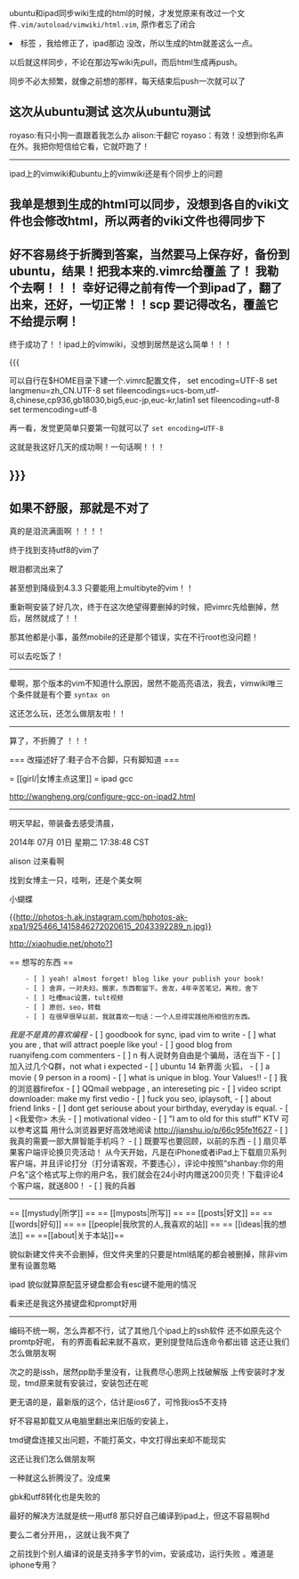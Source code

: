 ubuntu和ipad同步wiki生成的html的时候，才发觉原来有改过一个文件`.vim/autoload/vimwiki/html.vim`,
原作者忘了闭合<li>标签 ，我给修正了，ipad那边 没改，所以生成的htm就差这么一点。

以后就这样同步，不论在那边写wiki先pull，而后html生成再push。

同步不必太频繁，就像之前想的那样，每天结束后push一次就可以了

这次从ubuntu测试
这次从ubuntu测试
-----------
royaso:有只小狗一直跟着我怎么办
alison:干翻它
royaso：有效！没想到你名声在外。我把你短信给它看，它就吓跑了！

------------
ipad上的vimwiki和ubuntu上的vimwiki还是有个同步上的问题

我单是想到生成的html可以同步，没想到各自的viki文件也会修改html，所以两者的viki文件也得同步下
------------

好不容易终于折腾到答案，当然要马上保存好，备份到ubuntu，结果！把我本来的.vimrc给覆盖 了！
我勒个去啊！！！
幸好记得之前有传一个到ipad了，翻了出来，还好，一切正常！！scp 要记得改名，覆盖它不给提示啊！
--------
终于成功了！！ipad上的vimwiki，没想到居然是这么简单！！！


{{{

可以自行在$HOME目录下建一个.vimrc配置文件， set encoding=UTF-8 set langmenu=zh_CN.UTF-8 set fileencodings=ucs-bom,utf-8,chinese,cp936,gb18030,big5,euc-jp,euc-kr,latin1 set fileencoding=utf-8 set termencoding=utf-8


再一看，发觉更简单只要第一句就可以了 `set encoding=UTF-8`

这就是我这好几天的成功啊！一句话啊！！！


}}}
-------------

如果不舒服，那就是不对了
---------
真的是泪流满面啊 ！！！！

终于找到支持utf8的vim了

眼泪都流出来了

甚至想到降级到4.3.3 只要能用上multibyte的vim！！

重新啊安装了好几次，终于在这次绝望得要删掉的时候，把vimrc先给删掉，然后，居然就成了！！

那其他都是小事，虽然mobile的还是那个错误，实在不行root也没问题！

可以去吃饭了！


---------

晕啊，那个版本的vim不知道什么原因，居然不能高亮语法，我去，vimwiki唯三个条件就是有个要
`syntax on`

这还怎么玩，还怎么做朋友啦！！

----------
算了，不折腾了 ！！！


=== 改描述好了:鞋子合不合脚，只有脚知道 ===

 = [[girl/|女博主点这里]] =
ipad gcc 

http://wangheng.org/configure-gcc-on-ipad2.html

---------
明天早起，带装备去感受清晨，

2014年 07月 01日 星期二 17:38:48 CST

alison  过来看啊

找到女博主一只，哇咧，还是个美女啊

小蝴蝶

{{http://photos-h.ak.instagram.com/hphotos-ak-xpa1/925466_1415846272020615_2043392289_n.jpg}}

http://xiaohudie.net/photo?1

== 想写的东西 ==

        - [ ] yeah! almost forget! blog like your publish your book!
        - [ ] 舍弃，一对夫妇，搬家，东西都留下。舍友，4年辛苦笔记，离校，舍下
        - [ ] 吐槽mac设置，tult视频
        - [ ] 原创，seo，转载
        - [ ] 在很早很早以前，我就喜欢一句话：一个人总得实践他所相信的东西。
*我是不是真的喜欢编程*
        - [ ] goodbook for sync, ipad vim to write
        - [ ] what you are , that will attract poeple like you!
        - [ ] good blog from ruanyifeng.com commenters
        - [ ] n 有人说财务自由是个骗局，活在当下
        - [ ] 加入过几个Q群，not what i expected
        - [ ] ubuntu 14 新界面 火狐，
        - [ ] a movie ( 9 person in a room)
        - [ ] what is unique in blog. Your Values!!
        - [ ] 我的浏览器firefox
        - [ ] QQmail webpage , an intereseting pic
        - [ ] video script downloader: make my first vedio
        - [ ] fuck you seo, iplaysoft,
        - [ ] about friend links
        - [ ] dont get seriouse about your birthday, everyday is equal.
        - [ ] <我爱你> 木头
        - [ ] motivational video
        - [ ] "I am to old for this stuff" KTV
        可以参考这篇 用什么浏览器更好高效地阅读  http://jianshu.io/p/66c95fe1f627
	- [ ] 我真的需要一部大屏智能手机吗？
	- [ ] 既要写也要回顾，以前的东西
	- [ ] 扇贝苹果客户端评论换贝壳活动！ 从今天开始，凡是在iPhone或者iPad上下载扇贝系列客户端，并且评论打分（打分请客观，不要违心），评论中按照“shanbay:你的用户名”这个格式写上你的用户名，我们就会在24小时内赠送200贝壳！下载评论4个客户端，就送800！ 
	- [ ] 我的兵器
	
----------


 == [[mystudy|所学]] ==
 == [[myposts|所写]] ==
 == [[posts|好文]] ==
 == [[words|好句]] ==
 == [[people|我欣赏的人,我喜欢的站]] ==
 == [[ideas|我的想法]] ==
 ==[[about|关于本站]]==


貌似新建文件夹不会删掉，但文件夹里的只要是html结尾的都会被删掉，除非vim里有设置忽略

ipad 貌似就算原配蓝牙键盘都会有esc键不能用的情况

看来还是我这外接键盘和prompt好用



-------




编码不统一啊，怎么弄都不行，试了其他几个ipad上的ssh软件
还不如原先这个promtp好呢，
有的界面看起来就不喜欢，更别提登陆后连命令都出错
这还让我们怎么做朋友啊

次之的是issh，居然pp助手里没有，让我费尽心思网上找破解版
上传安装时才发现，tmd原来就有安装过，安装包还在呢

更无语的是，最新版的这个，估计是ios6了，可怜我ios5不支持

好不容易卸载又从电脑里翻出来旧版的安装上，

tmd键盘连接又出问题，不能打英文，中文打得出来却不能现实

这还让我们怎么做朋友啊

一种就这么折腾没了。没成果

gbk和utf8转化也是失败的

最好的解决方法就是统一用utf8
那只好自己编译到ipad上，但这不容易啊hd

要么二者分开用，，这就让我不爽了

之前找到个别人编译的说是支持多字节的vim，安装成功，运行失败
。难道是iphone专用？


